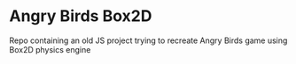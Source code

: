 # Angry Birds Box2D

Repo containing an old JS project trying to recreate Angry Birds game using Box2D physics engine